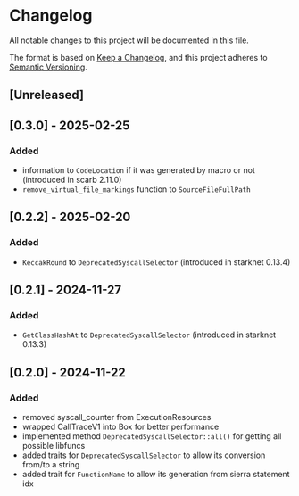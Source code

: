 # Changelog

All notable changes to this project will be documented in this file.

The format is based on [Keep a Changelog](https://keepachangelog.com/en/1.1.0/),
and this project adheres to [Semantic Versioning](https://semver.org/spec/v2.0.0.html).

## [Unreleased]

## [0.3.0] - 2025-02-25

### Added

- information to `CodeLocation` if it was generated by macro or not (introduced in scarb 2.11.0)
- `remove_virtual_file_markings` function to `SourceFileFullPath`

## [0.2.2] - 2025-02-20

### Added

- `KeccakRound` to `DeprecatedSyscallSelector` (introduced in starknet 0.13.4)

## [0.2.1] - 2024-11-27

### Added

- `GetClassHashAt` to `DeprecatedSyscallSelector` (introduced in starknet 0.13.3)

## [0.2.0] - 2024-11-22

### Added

- removed syscall_counter from ExecutionResources
- wrapped CallTraceV1 into Box for better performance
- implemented method `DeprecatedSyscallSelector::all()` for getting all possible libfuncs
- added traits for `DeprecatedSyscallSelector` to allow its conversion from/to a string
- added trait for `FunctionName` to allow its generation from sierra statement idx
